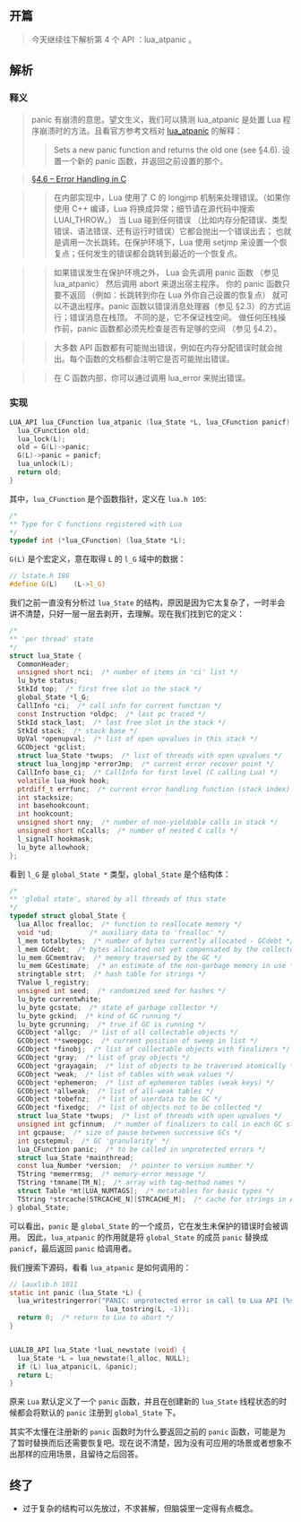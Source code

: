 ## 开篇
> 今天继续往下解析第 4 个 API ：lua_atpanic 。  

## 解析
### 释义
> panic 有崩溃的意思。望文生义，我们可以猜测 lua_atpanic 是处置 Lua 程序崩溃时的方法。且看官方参考文档对 [lua_atpanic](http://cloudwu.github.io/lua53doc/manual.html#lua_atpanic) 的解释：
>> Sets a new panic function and returns the old one (see §4.6).
	设置一个新的 panic 函数，并返回之前设置的那个。
  
> [§4.6 – Error Handling in C](http://cloudwu.github.io/lua53doc/manual.html#4.6)

>> 在内部实现中，Lua 使用了 C 的 longjmp 机制来处理错误。（如果你使用 C++ 编译，Lua 将换成异常；细节请在源代码中搜索 LUAI_THROW。） 当 Lua 碰到任何错误 （比如内存分配错误、类型错误、语法错误、还有运行时错误）它都会抛出一个错误出去； 也就是调用一次长跳转。在保护环境下，Lua 使用 setjmp 来设置一个恢复点；任何发生的错误都会跳转到最近的一个恢复点。

>> 如果错误发生在保护环境之外， Lua 会先调用 panic 函数 （参见 lua_atpanic） 然后调用 abort 来退出宿主程序。 你的 panic 函数只要不返回 （例如：长跳转到你在 Lua 外你自己设置的恢复点） 就可以不退出程序。panic 函数以错误消息处理器（参见 §2.3）的方式运行；错误消息在栈顶。 不同的是，它不保证栈空间。 做任何压栈操作前，panic 函数都必须先检查是否有足够的空间 （参见 §4.2）。

>> 大多数 API 函数都有可能抛出错误，例如在内存分配错误时就会抛出。每个函数的文档都会注明它是否可能抛出错误。

>> 在 C 函数内部，你可以通过调用 lua_error 来抛出错误。

### 实现

``` c
LUA_API lua_CFunction lua_atpanic (lua_State *L, lua_CFunction panicf) {
  lua_CFunction old;
  lua_lock(L);
  old = G(L)->panic;
  G(L)->panic = panicf;
  lua_unlock(L);
  return old;
}
```

其中，`lua_CFunction` 是个函数指针，定义在 `lua.h 105`:

``` c
/*
** Type for C functions registered with Lua
*/
typedef int (*lua_CFunction) (lua_State *L);
```

`G(L)` 是个宏定义，意在取得 `L` 的 `l_G` 域中的数据：

``` c
// lstate.h 186
#define G(L)	(L->l_G)
```

我们之前一直没有分析过 `lua_State` 的结构，原因是因为它太复杂了，一时半会讲不清楚，只好一层一层去剥开，去理解。现在我们找到它的定义：

``` c
/*
** 'per thread' state
*/
struct lua_State {
  CommonHeader;
  unsigned short nci;  /* number of items in 'ci' list */
  lu_byte status;
  StkId top;  /* first free slot in the stack */
  global_State *l_G;
  CallInfo *ci;  /* call info for current function */
  const Instruction *oldpc;  /* last pc traced */
  StkId stack_last;  /* last free slot in the stack */
  StkId stack;  /* stack base */
  UpVal *openupval;  /* list of open upvalues in this stack */
  GCObject *gclist;
  struct lua_State *twups;  /* list of threads with open upvalues */
  struct lua_longjmp *errorJmp;  /* current error recover point */
  CallInfo base_ci;  /* CallInfo for first level (C calling Lua) */
  volatile lua_Hook hook;
  ptrdiff_t errfunc;  /* current error handling function (stack index) */
  int stacksize;
  int basehookcount;
  int hookcount;
  unsigned short nny;  /* number of non-yieldable calls in stack */
  unsigned short nCcalls;  /* number of nested C calls */
  l_signalT hookmask;
  lu_byte allowhook;
};
```

看到 `l_G` 是 `global_State *` 类型，`global_State` 是个结构体：

``` c
/*
** 'global state', shared by all threads of this state
*/
typedef struct global_State {
  lua_Alloc frealloc;  /* function to reallocate memory */
  void *ud;         /* auxiliary data to 'frealloc' */
  l_mem totalbytes;  /* number of bytes currently allocated - GCdebt */
  l_mem GCdebt;  /* bytes allocated not yet compensated by the collector */
  lu_mem GCmemtrav;  /* memory traversed by the GC */
  lu_mem GCestimate;  /* an estimate of the non-garbage memory in use */
  stringtable strt;  /* hash table for strings */
  TValue l_registry;
  unsigned int seed;  /* randomized seed for hashes */
  lu_byte currentwhite;
  lu_byte gcstate;  /* state of garbage collector */
  lu_byte gckind;  /* kind of GC running */
  lu_byte gcrunning;  /* true if GC is running */
  GCObject *allgc;  /* list of all collectable objects */
  GCObject **sweepgc;  /* current position of sweep in list */
  GCObject *finobj;  /* list of collectable objects with finalizers */
  GCObject *gray;  /* list of gray objects */
  GCObject *grayagain;  /* list of objects to be traversed atomically */
  GCObject *weak;  /* list of tables with weak values */
  GCObject *ephemeron;  /* list of ephemeron tables (weak keys) */
  GCObject *allweak;  /* list of all-weak tables */
  GCObject *tobefnz;  /* list of userdata to be GC */
  GCObject *fixedgc;  /* list of objects not to be collected */
  struct lua_State *twups;  /* list of threads with open upvalues */
  unsigned int gcfinnum;  /* number of finalizers to call in each GC step */
  int gcpause;  /* size of pause between successive GCs */
  int gcstepmul;  /* GC 'granularity' */
  lua_CFunction panic;  /* to be called in unprotected errors */
  struct lua_State *mainthread;
  const lua_Number *version;  /* pointer to version number */
  TString *memerrmsg;  /* memory-error message */
  TString *tmname[TM_N];  /* array with tag-method names */
  struct Table *mt[LUA_NUMTAGS];  /* metatables for basic types */
  TString *strcache[STRCACHE_N][STRCACHE_M];  /* cache for strings in API */
} global_State;
```

可以看出，`panic` 是 `global_State` 的一个成员，它在发生未保护的错误时会被调用。
因此，`lua_atpanic` 的作用就是将 `global_State` 的成员 `panic` 替换成 `panicf`，最后返回 `panic` 给调用者。

我们搜索下源码，看看 `lua_atpanic` 是如何调用的：

``` c
// lauxlib.h 1011
static int panic (lua_State *L) {
  lua_writestringerror("PANIC: unprotected error in call to Lua API (%s)\n",
                        lua_tostring(L, -1));
  return 0;  /* return to Lua to abort */
}


LUALIB_API lua_State *luaL_newstate (void) {
  lua_State *L = lua_newstate(l_alloc, NULL);
  if (L) lua_atpanic(L, &panic);
  return L;
}
```

原来 `Lua` 默认定义了一个 `panic` 函数，并且在创建新的 `lua_State` 线程状态的时候都会将默认的 `panic` 注册到 `global_State` 下。

其实不太懂在注册新的 `panic` 函数时为什么要返回之前的 `panic` 函数，可能是为了暂时替换而后还需要恢复吧。现在说不清楚，因为没有可应用的场景或者想象不出那样的应用场景，且留待之后回答。

## 终了
- 过于复杂的结构可以先放过，不求甚解，但脑袋里一定得有点概念。